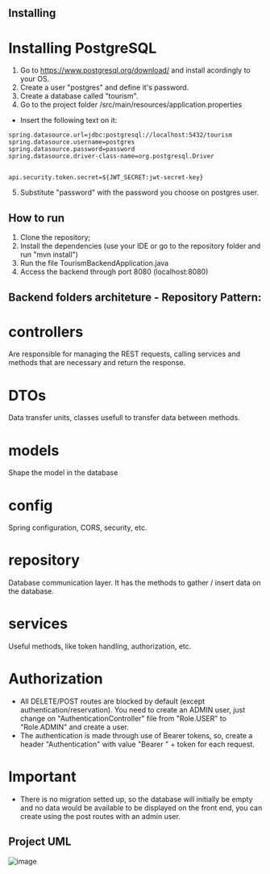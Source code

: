 ## Installing

# Installing PostgreSQL
1. Go to https://www.postgresql.org/download/ and install acordingly to your OS.
2. Create a user "postgres" and define it's password.
3. Create a database called "tourism".
4. Go to the project folder /src/main/resources/application.properties
- Insert the following text on it:

```
spring.datasource.url=jdbc:postgresql://localhost:5432/tourism
spring.datasource.username=postgres
spring.datasource.password=password
spring.datasource.driver-class-name=org.postgresql.Driver


api.security.token.secret=${JWT_SECRET:jwt-secret-key}
```

5. Substitute "password" with the password you choose on postgres user.

## How to run

1. Clone the repository;
2. Install the dependencies (use your IDE or go to the repository folder and run "mvn install")
3. Run the file TourismBackendApplication.java
4. Access the backend through port 8080 (localhost:8080)

## Backend folders architeture - Repository Pattern:

# controllers
Are responsible for managing the REST requests, calling services and methods that are necessary and return the response.

# DTOs
Data transfer units, classes usefull to transfer data between methods.

# models
Shape the model in the database

# config
Spring configuration, CORS, security, etc.

# repository
Database communication layer. It has the methods to gather / insert data on the database.

# services
Useful methods, like token handling, authorization, etc.

# Authorization
- All DELETE/POST routes are blocked by default (except authentication/reservation). You need to create an ADMIN user, just change on "AuthenticationController" file from "Role.USER" to "Role.ADMIN" and create a user.
- The authentication is made through use of Bearer tokens, so, create a header "Authentication" with value "Bearer " + token for each request.

# Important
- There is no migration setted up, so the database will initially be empty and no data would be available to be displayed on the front end, you can create using the post routes with an admin user.

## Project UML
![image](https://github.com/vsisterolli/OOP-Final-Project/assets/65525681/1175011f-6447-46ab-adb8-92e62f91059f)
